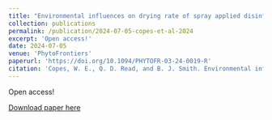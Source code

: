 ```yaml
---
title: "Environmental influences on drying rate of spray applied disinfestants from horticultural production services"
collection: publications
permalink: /publication/2024-07-05-copes-et-al-2024
excerpt: 'Open access!'
date: 2024-07-05
venue: 'PhytoFrontiers'
paperurl: 'https://doi.org/10.1094/PHYTOFR-03-24-0019-R'
citation: 'Copes, W. E., Q. D. Read, and B. J. Smith. Environmental influences on drying rate of spray applied disinfestants from horticultural production services. 2024. PhytoFrontiers: PHYTOFR-03-24-0019-R. DOI: 10.1094/PHYTOFR-03-24-0019-R.'
---
```

Open access!

[Download paper here](https://doi.org/10.1094/PHYTOFR-03-24-0019-R)
